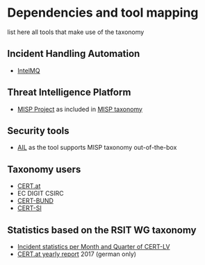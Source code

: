 # Dependencies and tool mapping
list here all tools that make use of the taxonomy

## Incident Handling Automation

  * [IntelMQ](https://intelmq.org)

## Threat Intelligence Platform

  * [MISP Project](http://www.misp-project.org/) as included in [MISP taxonomy](https://www.misp-project.org/taxonomies.html#_rsit)

## Security tools

  * [AIL](https://github.com/CIRCL/AIL-framework) as the tool supports MISP taxonomy out-of-the-box
  
##  Taxonomy users 
  * [CERT.at](https://www.cert.at)
  * EC DIGIT CSIRC
  * [CERT-BUND](https://www.bsi.bund.de/EN/Topics/IT-Crisis-Management/CERT-Bund/cert-bund_node.html)
  * [CERT-SI](https://www.cert.si/)

##  Statistics based on the RSIT WG taxonomy
  * [Incident statistics per Month and Quarter of CERT-LV](https://cert.lv/lv/incidenti/statistika)
  * [CERT.at yearly report](https://cert.at/downloads/reports/jahresbericht-2017.html) 2017 (german only)
  

